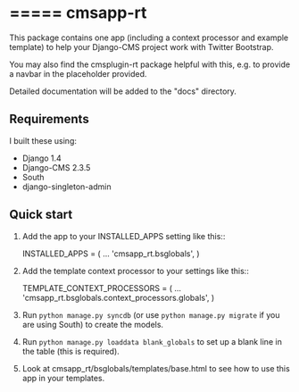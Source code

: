 =====
cmsapp-rt
=====

This package contains one app (including a context processor and example template) to help your Django-CMS project
work with Twitter Bootstrap.

You may also find the cmsplugin-rt package helpful with this,
e.g. to provide a navbar in the placeholder provided.

Detailed documentation will be added to the "docs" directory.

Requirements
--------------

I built these using:

* Django 1.4
* Django-CMS 2.3.5
* South
* django-singleton-admin

Quick start
-----------

1. Add the app to your INSTALLED_APPS setting like this::

      INSTALLED_APPS = (
          ...
          'cmsapp_rt.bsglobals',
      )

2. Add the template context processor to your settings like this::

      TEMPLATE_CONTEXT_PROCESSORS = (
          ...
          'cmsapp_rt.bsglobals.context_processors.globals',
      )


3. Run `python manage.py syncdb` (or use `python manage.py migrate` if you are using South) to create the models.

4. Run `python manage.py loaddata blank_globals` to set up a blank line in the table (this is required).

5. Look at cmsapp_rt/bsglobals/templates/base.html to see how to use this app in your templates.

